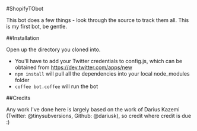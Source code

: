 #ShopifyTObot

This bot does a few things - look through the source to track them all.
This is my first bot, be gentle.


##Installation

Open up the directory you cloned into.
* You'll have to add your Twitter credentials to config.js, which can be obtained from https://dev.twitter.com/apps/new
* `npm install` will pull all the dependencies into your local node_modules folder
* `coffee bot.coffee` will run the bot

##Credits

Any work I've done here is largely based on the work of Darius Kazemi (Twitter: @tinysubversions, Github: @dariusk), so credit where credit is due :)
